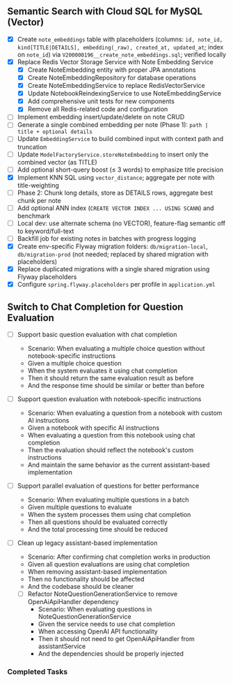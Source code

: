 ## Semantic Search with Cloud SQL for MySQL (Vector)

- [x] Create `note_embeddings` table with placeholders (columns: `id, note_id, kind[TITLE|DETAILS], embedding(_raw), created_at, updated_at`; index on `note_id`) via `V200000196__create_note_embeddings.sql`; verified locally
- [x] Replace Redis Vector Storage Service with Note Embedding Service
  - [x] Create NoteEmbedding entity with proper JPA annotations
  - [x] Create NoteEmbeddingRepository for database operations
  - [x] Create NoteEmbeddingService to replace RedisVectorService
  - [x] Update NotebookReindexingService to use NoteEmbeddingService
  - [x] Add comprehensive unit tests for new components
  - [x] Remove all Redis-related code and configuration
- [ ] Implement embedding insert/update/delete on note CRUD
- [ ] Generate a single combined embedding per note (Phase 1): `path | title + optional details`
- [ ] Update `EmbeddingService` to build combined input with context path and truncation
- [ ] Update `ModelFactoryService.storeNoteEmbedding` to insert only the combined vector (as TITLE)
- [ ] Add optional short-query boost (≤ 3 words) to emphasize title precision
- [x] Implement KNN SQL using `vector_distance`; aggregate per note with title-weighting
- [ ] Phase 2: Chunk long details, store as DETAILS rows, aggregate best chunk per note
- [ ] Add optional ANN index (`CREATE VECTOR INDEX ... USING SCANN`) and benchmark
- [ ] Local dev: use alternate schema (no VECTOR), feature-flag semantic off to keyword/full-text
- [ ] Backfill job for existing notes in batches with progress logging
- [x] Create env-specific Flyway migration folders: `db/migration-local`, `db/migration-prod` (not needed; replaced by shared migration with placeholders)
- [x] Replace duplicated migrations with a single shared migration using Flyway placeholders
- [x] Configure `spring.flyway.placeholders` per profile in `application.yml`

## Switch to Chat Completion for Question Evaluation

- [ ] Support basic question evaluation with chat completion
  - Scenario: When evaluating a multiple choice question without notebook-specific instructions
  - Given a multiple choice question
  - When the system evaluates it using chat completion
  - Then it should return the same evaluation result as before
  - And the response time should be similar or better than before

- [ ] Support question evaluation with notebook-specific instructions
  - Scenario: When evaluating a question from a notebook with custom AI instructions
  - Given a notebook with specific AI instructions
  - When evaluating a question from this notebook using chat completion
  - Then the evaluation should reflect the notebook's custom instructions
  - And maintain the same behavior as the current assistant-based implementation

- [ ] Support parallel evaluation of questions for better performance
  - Scenario: When evaluating multiple questions in a batch
  - Given multiple questions to evaluate
  - When the system processes them using chat completion
  - Then all questions should be evaluated correctly
  - And the total processing time should be reduced

- [ ] Clean up legacy assistant-based implementation
  - Scenario: After confirming chat completion works in production
  - Given all question evaluations are using chat completion
  - When removing assistant-based implementation
  - Then no functionality should be affected
  - And the codebase should be cleaner
  - [ ] Refactor NoteQuestionGenerationService to remove OpenAiApiHandler dependency
    - Scenario: When evaluating questions in NoteQuestionGenerationService
    - Given the service needs to use chat completion
    - When accessing OpenAI API functionality
    - Then it should not need to get OpenAiApiHandler from assistantService
    - And the dependencies should be properly injected

### Completed Tasks
